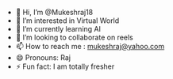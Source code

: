 - 👋 Hi, I’m @Mukeshraj18
- 👀 I’m interested in Virtual World
- 🌱 I’m currently learning AI
- 💞️ I’m looking to collaborate on reels
- 📫 How to reach me : mukeshraj@yahoo.com
- 😄 Pronouns: Raj
- ⚡ Fun fact: I am totally fresher 

<!---
Mukeshraj18/Mukeshraj18 is a ✨ special ✨ repository because its `README.md` (this file) appears on your GitHub profile.
You can click the Preview link to take a look at your changes.
--->
